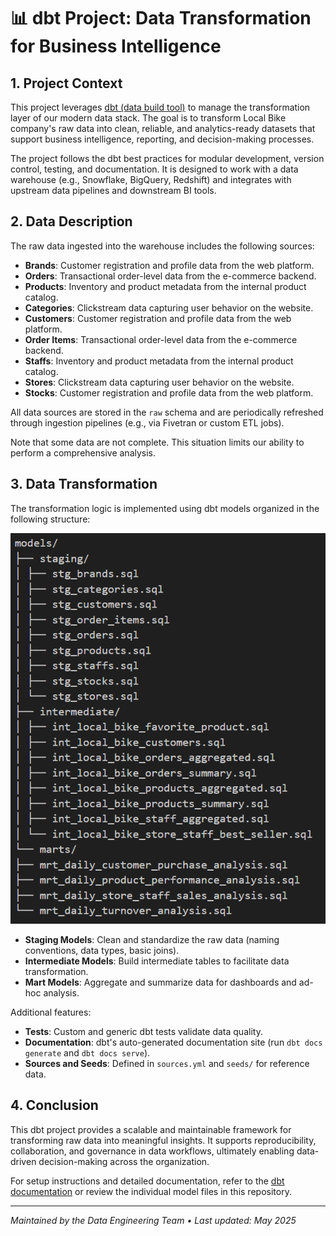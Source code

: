 # 📊 dbt Project: Data Transformation for Business Intelligence

## 1. Project Context

This project leverages [dbt (data build tool)](https://www.getdbt.com/) to manage the transformation layer of our modern data stack. The goal is to transform Local Bike company's raw data into clean, reliable, and analytics-ready datasets that support business intelligence, reporting, and decision-making processes.

The project follows the dbt best practices for modular development, version control, testing, and documentation. It is designed to work with a data warehouse (e.g., Snowflake, BigQuery, Redshift) and integrates with upstream data pipelines and downstream BI tools.

## 2. Data Description

The raw data ingested into the warehouse includes the following sources:

- **Brands**: Customer registration and profile data from the web platform.
- **Orders**: Transactional order-level data from the e-commerce backend.
- **Products**: Inventory and product metadata from the internal product catalog.
- **Categories**: Clickstream data capturing user behavior on the website.
- **Customers**: Customer registration and profile data from the web platform.
- **Order Items**: Transactional order-level data from the e-commerce backend.
- **Staffs**: Inventory and product metadata from the internal product catalog.
- **Stores**: Clickstream data capturing user behavior on the website.
- **Stocks**: Customer registration and profile data from the web platform.


All data sources are stored in the `raw` schema and are periodically refreshed through ingestion pipelines (e.g., via Fivetran or custom ETL jobs).

Note that some data are not complete. This situation limits our ability to perform a comprehensive analysis.

## 3. Data Transformation

The transformation logic is implemented using dbt models organized in the following structure:

![Data transformation structure](structure.png)


- **Staging Models**: Clean and standardize the raw data (naming conventions, data types, basic joins).
- **Intermediate Models**: Build intermediate tables to facilitate data transformation.
- **Mart Models**: Aggregate and summarize data for dashboards and ad-hoc analysis.

Additional features:
- **Tests**: Custom and generic dbt tests validate data quality.
- **Documentation**: dbt's auto-generated documentation site (run `dbt docs generate` and `dbt docs serve`).
- **Sources and Seeds**: Defined in `sources.yml` and `seeds/` for reference data.

## 4. Conclusion

This dbt project provides a scalable and maintainable framework for transforming raw data into meaningful insights. It supports reproducibility, collaboration, and governance in data workflows, ultimately enabling data-driven decision-making across the organization.

For setup instructions and detailed documentation, refer to the [dbt documentation](https://docs.getdbt.com/) or review the individual model files in this repository.

---
*Maintained by the Data Engineering Team • Last updated: May 2025*
